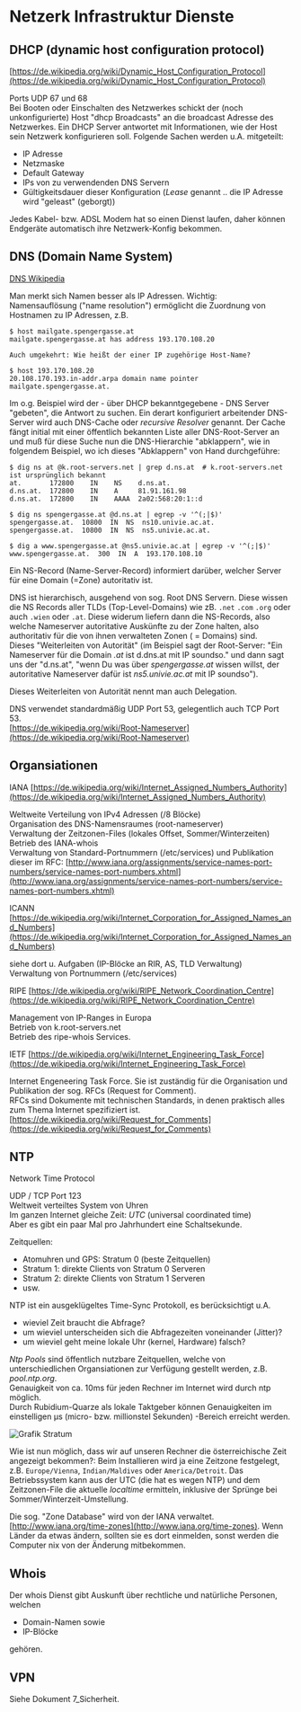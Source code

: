 # Netzerk Infrastruktur Dienste

## DHCP (dynamic host configuration protocol)

[https://de.wikipedia.org/wiki/Dynamic_Host_Configuration_Protocol](https://de.wikipedia.org/wiki/Dynamic_Host_Configuration_Protocol)

Ports UDP 67 und 68  
Bei Booten oder Einschalten des Netzwerkes schickt der (noch unkonfigurierte) Host "dhcp Broadcasts" an die broadcast Adresse des Netzwerkes.
Ein DHCP Server antwortet mit Informationen, wie der Host sein Netzwerk konfigurieren soll. Folgende Sachen werden u.A. mitgeteilt:

- IP Adresse
- Netzmaske
- Default Gateway
- IPs von zu verwendenden DNS Servern
- Gültigkeitsdauer dieser Konfiguration (*Lease* genannt .. die IP Adresse wird "geleast" (geborgt))

Jedes Kabel- bzw. ADSL Modem hat so einen Dienst laufen, daher können Endgeräte automatisch ihre Netzwerk-Konfig bekommen.

## DNS (Domain Name System)

[DNS Wikipedia](https://de.wikipedia.org/wiki/Domain_Name_System)

Man merkt sich Namen besser als IP Adressen. Wichtig:  
Namensauflösung ("name resolution") ermöglicht die Zuordnung von Hostnamen zu IP Adressen, z.B.

```text
$ host mailgate.spengergasse.at
mailgate.spengergasse.at has address 193.170.108.20

Auch umgekehrt: Wie heißt der einer IP zugehörige Host-Name?

$ host 193.170.108.20
20.108.170.193.in-addr.arpa domain name pointer mailgate.spengergasse.at.
```

Im o.g. Beispiel wird der - über DHCP bekanntgegebene - DNS Server "gebeten", die Antwort zu suchen. Ein derart konfiguriert arbeitender DNS-Server wird auch DNS-Cache oder *recursive Resolver* genannt. Der Cache fängt initial mit einer öffentlich bekannten Liste aller DNS-Root-Server an und muß für diese Suche nun die DNS-Hierarchie "abklappern", wie in folgendem Beispiel, wo ich dieses "Abklappern" von Hand durchgeführe:

```text
$ dig ns at @k.root-servers.net | grep d.ns.at  # k.root-servers.net ist ursprünglich bekannt
at.       172800    IN    NS    d.ns.at.
d.ns.at.  172800    IN    A     81.91.161.98
d.ns.at.  172800    IN    AAAA  2a02:568:20:1::d

$ dig ns spengergasse.at @d.ns.at | egrep -v '^(;|$)'
spengergasse.at.  10800  IN  NS  ns10.univie.ac.at.
spengergasse.at.  10800  IN  NS  ns5.univie.ac.at.

$ dig a www.spengergasse.at @ns5.univie.ac.at | egrep -v '^(;|$)'
www.spengergasse.at.  300  IN  A  193.170.108.10
```

Ein NS-Record (Name-Server-Record) informiert darüber, welcher Server für eine Domain (=Zone) autoritativ ist.

DNS ist hierarchisch, ausgehend von sog. Root DNS Servern. Diese wissen die NS Records aller TLDs (Top-Level-Domains)
wie zB. `.net` `.com` `.org` oder auch `.wien` oder `.at`. Diese widerum liefern dann die NS-Records, also welche Nameserver
autoritative Auskünfte zu der Zone halten, also authoritativ für die von ihnen verwalteten Zonen ( = Domains) sind.  
Dieses "Weiterleiten von Autorität" (im Beispiel sagt der Root-Server: "Ein Nameserver für die Domain *.at* ist d.dns.at mit IP soundso." und dann sagt uns der "d.ns.at", "wenn Du was über *spengergasse.at* wissen willst, der autoritative Nameserver dafür ist *ns5.univie.ac.at* mit IP soundso").

Dieses Weiterleiten von Autorität nennt man auch Delegation.

DNS verwendet standardmäßig UDP Port 53, gelegentlich auch TCP Port 53.  
[https://de.wikipedia.org/wiki/Root-Nameserver](https://de.wikipedia.org/wiki/Root-Nameserver)

## Organsiationen

IANA [https://de.wikipedia.org/wiki/Internet_Assigned_Numbers_Authority](https://de.wikipedia.org/wiki/Internet_Assigned_Numbers_Authority)

Weltweite Verteilung von IPv4 Adressen (/8 Blöcke)  
Organisation des DNS-Namensraumes (root-nameserver)  
Verwaltung der Zeitzonen-Files (lokales Offset, Sommer/Winterzeiten)  
Betrieb des IANA-whois  
Verwaltung von Standard-Portnummern (/etc/services) und Publikation dieser im RFC: [http://www.iana.org/assignments/service-names-port-numbers/service-names-port-numbers.xhtml](http://www.iana.org/assignments/service-names-port-numbers/service-names-port-numbers.xhtml)  

ICANN [https://de.wikipedia.org/wiki/Internet_Corporation_for_Assigned_Names_and_Numbers](https://de.wikipedia.org/wiki/Internet_Corporation_for_Assigned_Names_and_Numbers)

siehe dort u. Aufgaben (IP-Blöcke an RIR, AS, TLD Verwaltung)  
Verwaltung von Portnummern (/etc/services)  

RIPE [https://de.wikipedia.org/wiki/RIPE_Network_Coordination_Centre](https://de.wikipedia.org/wiki/RIPE_Network_Coordination_Centre)

Management von IP-Ranges in Europa  
Betrieb von k.root-servers.net  
Betrieb des ripe-whois Services.  

IETF [https://de.wikipedia.org/wiki/Internet_Engineering_Task_Force](https://de.wikipedia.org/wiki/Internet_Engineering_Task_Force)

Internet Engeneering Task Force. Sie ist zuständig für die Organisation und Publikation der sog. RFCs (Request for Comment).  
RFCs sind Dokumente mit technischen Standards, in denen praktisch alles zum Thema Internet spezifiziert ist.  
[https://de.wikipedia.org/wiki/Request_for_Comments](https://de.wikipedia.org/wiki/Request_for_Comments)  

## NTP

Network Time Protocol

UDP / TCP Port 123  
Weltweit verteiltes System von Uhren  
Im ganzen Internet gleiche Zeit: *UTC* (universal coordinated time)  
Aber es gibt ein paar Mal pro Jahrhundert eine Schaltsekunde.  

Zeitquellen:

- Atomuhren und GPS: Stratum 0 (beste Zeitquellen)
- Stratum 1: direkte Clients von Stratum 0 Serveren
- Stratum 2: direkte Clients von Stratum 1 Serveren
- usw.

NTP ist ein ausgeklügeltes Time-Sync Protokoll, es berücksichtigt u.A.

- wieviel Zeit braucht die Abfrage?
- um wieviel unterscheiden sich die Abfragezeiten voneinander (Jitter)?
- um wieviel geht meine lokale Uhr (kernel, Hardware) falsch?

*Ntp Pools* sind öffentlich nutzbare Zeitquellen, welche von unterschiedlichen Organsiationen zur Verfügung gestellt werden, z.B. *pool.ntp.org*.  
Genauigkeit von ca. 10ms für jeden Rechner im Internet wird durch ntp möglich.  
Durch Rubidium-Quarze als lokale Taktgeber können Genauigkeiten im einstelligen μs (micro- bzw. millionstel Sekunden) -Bereich erreicht werden.

![Grafik Stratum](https://www.rntrust.ae/sites/default/files/images/rntrust-ntp-highavailability.png)

Wie ist nun möglich, dass wir auf unseren Rechner die österreichische Zeit angezeigt bekommen?: Beim Installieren wird ja eine Zeitzone festgelegt, z.B. `Europe/Vienna`, `Indian/Maldives` oder `America/Detroit`. Das Betriebssystem kann aus der UTC (die hat es wegen NTP) und dem Zeitzonen-File die aktuelle *localtime* ermitteln, inklusive der Sprünge bei Sommer/Winterzeit-Umstellung.

Die sog. "Zone Database" wird von der IANA verwaltet. [http://www.iana.org/time-zones](http://www.iana.org/time-zones). Wenn Länder da etwas ändern, sollten sie es dort einmelden, sonst werden die Computer nix von der Änderung mitbekommen.

## Whois

Der whois Dienst gibt Auskunft über rechtliche und natürliche Personen, welchen

- Domain-Namen sowie
- IP-Blöcke

gehören.

## VPN

Siehe Dokument 7_Sicherheit.
